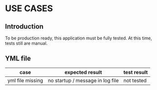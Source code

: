# USE CASES

## Introduction

To be production ready, this application must be fully tested. At this time,
tests still are manual.

## YML file

| case             | expected result                  | test result |
| ---------------- | -------------------------------- | ----------- |
| yml file missing | no startup / message in log file | not tested  |
